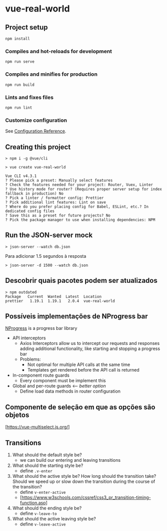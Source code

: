 # vue-real-world

## Project setup

```
npm install
```

### Compiles and hot-reloads for development

```
npm run serve
```

### Compiles and minifies for production

```
npm run build
```

### Lints and fixes files

```
npm run lint
```

### Customize configuration

See [Configuration Reference](https://cli.vuejs.org/config/).

## Creating this project

```
> npm i -g @vue/cli

> vue create vue-real-world

Vue CLI v4.3.1
? Please pick a preset: Manually select features
? Check the features needed for your project: Router, Vuex, Linter
? Use history mode for router? (Requires proper server setup for index fallback in production) No
? Pick a linter / formatter config: Prettier
? Pick additional lint features: Lint on save
? Where do you prefer placing config for Babel, ESLint, etc.? In dedicated config files
? Save this as a preset for future projects? No
? Pick the package manager to use when installing dependencies: NPM
```

## Run the JSON-server mock

```
> json-server --watch db.json
```

Para adicionar 1.5 segundos à resposta

```
> json-server -d 1500 --watch db.json
```

## Descobrir quais pacotes podem ser atualizados

```
> npm outdated
Package   Current  Wanted  Latest  Location
prettier   1.19.1  1.19.1   2.0.4  vue-real-world
```

## Possíveis implementações de NProgress bar

[NProgress](http://ricostacruz.com/nprogress/) is a progress bar library

- API interceptors
  - Axios Interceptors allow us to intercept our requests and responses adding additional functionality, like starting and stopping a progress bar
  - Problems:
    - Not optimal for multiple API calls at the same time
    - Templates get rendered before the API call is returned
- In-component route guards
  - Every component must be implement this
- Global and per-route guards <-- _better option_
  - Define load data methods in router configuration

## Componente de seleção em que as opções são objetos

[https://vue-multiselect.js.org/]

## Transitions

1. What should the default style be?
   - we can build our entering and leaving transitions
1. What should the starting style be?
   - define `.v-enter`
1. What should the active style be? How long should the transition take? Should we speed up or slow down the transition during the course of the transition?
   - define `v-enter-active`
   - [https://www.w3schools.com/cssref/css3_pr_transition-timing-function.asp]
1. What should the ending style be?
   - define `v-leave-to`
1. What should the active leaving style be?
   - define `v-leave-active`
